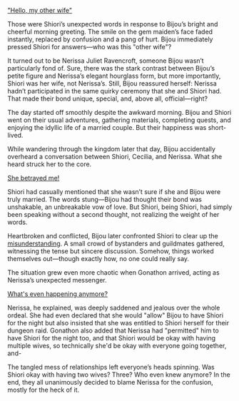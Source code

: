 <!-- title: Soap Opera -->

["Hello, my other wife"](#embed:https://www.youtube.com/live/BnpLALzUzD4?feature=shared&t=237)

Those were Shiori’s unexpected words in response to Bijou’s bright and cheerful morning greeting. The smile on the gem maiden’s face faded instantly, replaced by confusion and a pang of hurt. Bijou immediately pressed Shiori for answers—who was this "other wife"?

It turned out to be Nerissa Juliet Ravencroft, someone Bijou wasn’t particularly fond of. Sure, there was the stark contrast between Bijou’s petite figure and Nerissa’s elegant hourglass form, but more importantly, Shiori was her wife, not Nerissa’s. Still, Bijou reassured herself: Nerissa hadn’t participated in the same quirky ceremony that she and Shiori had. That made their bond unique, special, and, above all, official—right?

The day started off smoothly despite the awkward morning. Bijou and Shiori went on their usual adventures, gathering materials, completing quests, and enjoying the idyllic life of a married couple. But their happiness was short-lived.

While wandering through the kingdom later that day, Bijou accidentally overheard a conversation between Shiori, Cecilia, and Nerissa. What she heard struck her to the core.

[She betrayed me!](#embed:https://www.youtube.com/live/Tl7rUzJyc_0?t=5811)

Shiori had casually mentioned that she wasn’t sure if she and Bijou were truly married. The words stung—Bijou had thought their bond was unshakable, an unbreakable vow of love. But Shiori, being Shiori, had simply been speaking without a second thought, not realizing the weight of her words.

Heartbroken and conflicted, Bijou later confronted Shiori to clear up the [misunderstanding](https://www.youtube.com/live/Tl7rUzJyc_0?feature=shared&t=6015). A small crowd of bystanders and guildmates gathered, witnessing the tense but sincere discussion. Somehow, things worked themselves out—though exactly how, no one could really say.

The situation grew even more chaotic when Gonathon arrived, acting as Nerissa’s unexpected messenger.

[What's even happening anymore?](#embed:https://www.youtube.com/live/Tl7rUzJyc_0?t=6281)

Nerissa, he explained, was deeply saddened and jealous over the whole ordeal. She had even declared that she would "allow" Bijou to have Shiori for the night but also insisted that she was entitled to Shiori herself for their dungeon raid. Gonathon also added that Nerissa had "permitted" him to have Shiori for the night too, and that Shiori would be okay with having multiple wives, so technically she'd be okay with everyone going together, and-

The tangled mess of relationships left everyone’s heads spinning. Was Shiori okay with having two wives? Three? Who even knew anymore? In the end, they all unanimously decided to blame Nerissa for the confusion, mostly for the heck of it.